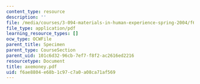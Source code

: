 ```yaml
---
content_type: resource
description: ''
file: /media/courses/3-094-materials-in-human-experience-spring-2004/f6ae8804e68b1c97c7a0a08ca71af569_axemoney.pdf
file_type: application/pdf
learning_resource_types: []
ocw_type: OCWFile
parent_title: Specimen
parent_type: CourseSection
parent_uid: 101c6d32-96cb-7ef7-f8f2-ac2616ed2216
resourcetype: Document
title: axemoney.pdf
uid: f6ae8804-e68b-1c97-c7a0-a08ca71af569
---
```

